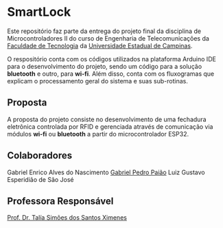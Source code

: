 # SmartLock

Este repositório faz parte da entrega do projeto final da disciplina de Microcontroladores II do curso de Engenharia de Telecomunicações da [Faculdade de Tecnologia](https://www.ft.unicamp.br/) da [Universidade Estadual de Campinas](https://www.unicamp.br/unicamp/).

O respositório conta com os códigos utilizados na plataforma Arduino IDE para o desenvolvimento do projeto, sendo um código para a solução **bluetooth** e outro, para **wi-fi**. Além disso, conta com os fluxogramas que explicam o processamento geral do sistema e suas sub-rotinas.

## Proposta

A proposta do projeto consiste no desenvolvimento de uma fechadura eletrônica controlada por RFID e gerenciada através de comunicação via módulos **wi-fi** ou **bluetooth** a partir do microcontrolador ESP32.

## Colaboradores

Gabriel Enrico Alves do Nascimento
[Gabriel Pedro Paião](https://github.com/bieelpaiao)
Luiz Gustavo Esperidião de São José

## Professora Responsável

[Prof. Dr. Talía Simões dos Santos Ximenes](https://www.ft.unicamp.br/pt-br/pessoas/docentes/talia)
